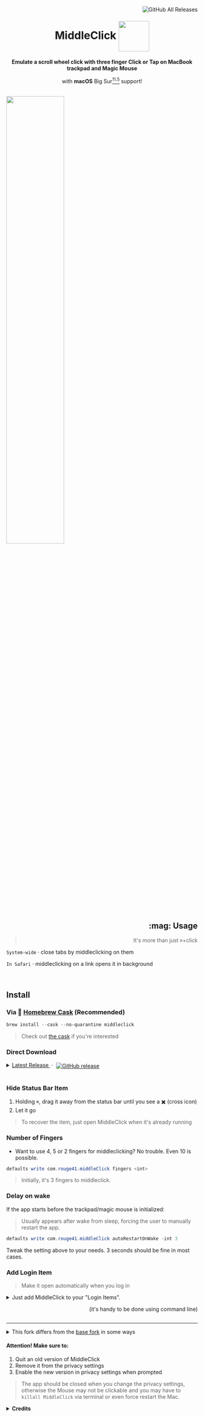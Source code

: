 <a href="https://github.com/artginzburg/MiddleClick-BigSur/releases">
  <img align="right" src="https://img.shields.io/github/downloads/artginzburg/middleclick-bigsur/total?color=teal" title="GitHub All Releases">
</a>

<div align="center">
  <h1>
    MiddleClick <img align="center" height="80" src="MiddleClick/Images.xcassets/AppIcon.appiconset/mouse128x128.png">
  </h1>
  <p>
    <b>Emulate a scroll wheel click with three finger Click or Tap on MacBook trackpad and Magic Mouse</b>
  </p>
  <p>
    with <b>macOS</b> Big Sur<a href="https://www.apple.com/macos/big-sur/"><sup>11.5</sup></a> support!
  </p>
  <br>
</div>

<img src="demo.png" width="55%">

<h2 align="right">:mag: Usage</h2>

<blockquote align="right">
  
  It's more than just `⌘`+click
</blockquote>

<p align="right">
  
  `System-wide` · close tabs by middleclicking on them
</p>

<p align="right">
  
  `In Safari` · middleclicking on a link opens it in background
</p>

<br>

## Install

### Via :beer: [Homebrew Cask](//brew.sh) (Recommended)

```ps1
brew install --cask --no-quarantine middleclick
```

> Check out [the cask](https://github.com/Homebrew/homebrew-cask/blob/master/Casks/middleclick.rb) if you're interested

### Direct Download

<details>
  <summary>
    <a href="https://github.com/artginzburg/MiddleClick-BigSur/releases/latest/download/MiddleClick.zip">
      Latest Release
    </a>&nbsp·&nbsp
    <a href="https://github.com/artginzburg/MiddleClick-BigSur/releases/latest">
      <img align="center" alt="GitHub release" src="https://img.shields.io/github/release/artginzburg/middleclick-BigSur?label=%20&color=gray">
    </a>
  </summary>

  > Additionally, you may also view <a href="https://github.com/artginzburg/MiddleClick-BigSur/releases">Earlier Releases</a>

</details>

<br>

### Hide Status Bar Item

1. Holding `⌘`, drag it away from the status bar until you see a :heavy_multiplication_x: (cross icon)
2. Let it go

> To recover the item, just open MiddleClick when it's already running

### Number of Fingers
- Want to use 4, 5 or 2 fingers for middleclicking? No trouble. Even 10 is possible.

```ps1
defaults write com.rouge41.middleClick fingers <int>
```
> Initially, it's 3 fingers to middleclick.

### Delay on wake
If the app starts before the trackpad/magic mouse is initialized:
> Usually appears after wake from sleep, forcing the user to manually restart the app.

```ps1
defaults write com.rouge41.middleClick autoRestartOnWake -int 3
```
Tweak the setting above to your needs. 3 seconds should be fine in most cases.

### Add Login Item

> Make it open automatically when you log in

<details>
  
<summary>Just add MiddleClick to your "Login Items". <p align="right">(it's handy to be done using command line)</p></summary>
  
```ps1
osascript -e 'tell application "System Events" to make login item at end with properties {path:"/Applications/MiddleClick.app", hidden:true}'
```

</details>

---

<details>
  <summary>This fork differs from the <a href="//github.com/cl3m/MiddleClick">base fork</a> in some ways</summary>

- Configurations: Number of Fingers, Click or Tap
  - preferred setting is saved for every user
- Removed old 32-bit/PowerPc `relaunch` binary due to it's incompatibility with macOS 10.15 Catalina and greater. Replaced with inline restarting of the app
- The App will not only restart on waking the Mac, but when a new touch device is added (so it immediately gains middleclicking ability) and when a display is added/reconfigured (for proper click positioning)
</details>

#### Attention! Make sure to:

1. Quit an old version of MiddleClick
2. Remove it from the privacy settings
3. Enable the new version in privacy settings when prompted

> The app should be closed when you change the privacy settings, otherwise the Mouse may not be clickable and you may have to `killall MiddleClick` via terminal or even force restart the Mac.

<details>
  <summary><b>Credits</b></summary>
  <blockquote>
  <br>
    
  This project was made by [Clément Beffa](//clement.beffa.org/),

  Extended by [LoPablo](//github.com/LoPablo)

  and [artginzburg](//github.com/artginzburg) (it's me)
  </blockquote>
</details>
